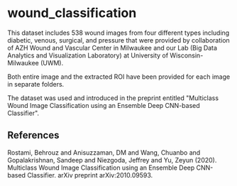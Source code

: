 # wound_classification
This dataset includes 538 wound images from four different types including diabetic, venous, surgical, and pressure that were provided by collaboration of
AZH Wound and Vascular Center in Milwaukee and our Lab (Big Data Analytics and Visualization Laboratory) at University of Wisconsin-Milwaukee (UWM).

Both entire image and the extracted ROI have been provided for each image in separate folders.

The dataset was used and introduced in the preprint entitled "Multiclass Wound Image Classification using an Ensemble Deep CNN-based Classifier".

## References
Rostami, Behrouz and Anisuzzaman, DM and Wang, Chuanbo and Gopalakrishnan, Sandeep and Niezgoda, Jeffrey and Yu, Zeyun (2020). 
Multiclass Wound Image Classification using an Ensemble Deep CNN-based Classifier. 
arXiv preprint arXiv:2010.09593.
